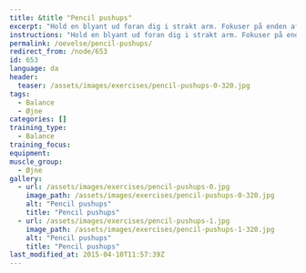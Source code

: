 ```yaml
---
title: &title "Pencil pushups"
excerpt: "Hold en blyant ud foran dig i strakt arm. Fokuser på enden af blyanten. Før langsomt blyanten tættere på næsen, mens du bliver ved med at fokusere på den. Inden blyanten bliver uklar, skal du føre den væk fra næsen igen. Denne øvelse forbedrer dine øjnes evne til at arbejde sammen."
instructions: "Hold en blyant ud foran dig i strakt arm. Fokuser på enden af blyanten. Før langsomt blyanten tættere på næsen, mens du bliver ved med at fokusere på den. Inden blyanten bliver uklar, skal du føre den væk fra næsen igen. Denne øvelse forbedrer dine øjnes evne til at arbejde sammen."
permalink: /oevelse/pencil-pushups/
redirect_from: /node/653
id: 653
language: da
header:
  teaser: /assets/images/exercises/pencil-pushups-0-320.jpg
tags:
  - Balance
  - Øjne
categories: []
training_type: 
  - Balance
training_focus: 
equipment:
muscle_group:
  - Øjne
gallery:
  - url: /assets/images/exercises/pencil-pushups-0.jpg
    image_path: /assets/images/exercises/pencil-pushups-0-320.jpg
    alt: "Pencil pushups"
    title: "Pencil pushups"
  - url: /assets/images/exercises/pencil-pushups-1.jpg
    image_path: /assets/images/exercises/pencil-pushups-1-320.jpg
    alt: "Pencil pushups"
    title: "Pencil pushups"
last_modified_at: 2015-04-10T11:57:39Z
---
```

